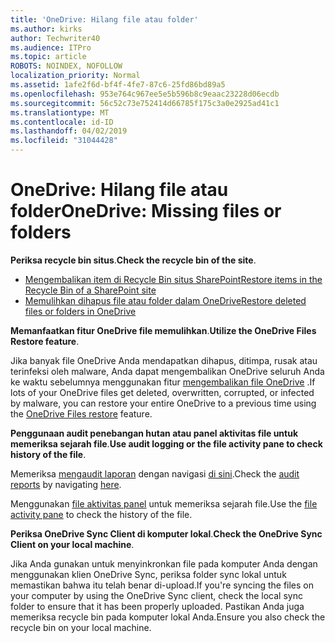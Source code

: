 ```yaml
---
title: 'OneDrive: Hilang file atau folder'
ms.author: kirks
author: Techwriter40
ms.audience: ITPro
ms.topic: article
ROBOTS: NOINDEX, NOFOLLOW
localization_priority: Normal
ms.assetid: 1afe2f6d-bf4f-4fe7-87c6-25fd86bd89a5
ms.openlocfilehash: 953e764c967ee5e5b596b8c9eaac23228d06ecdb
ms.sourcegitcommit: 56c52c73e752414d66785f175c3a0e2925ad41c1
ms.translationtype: MT
ms.contentlocale: id-ID
ms.lasthandoff: 04/02/2019
ms.locfileid: "31044428"
---
```

# <a name="onedrive-missing-files-or-folders"></a><span data-ttu-id="4d09e-102">OneDrive: Hilang file atau folder</span><span class="sxs-lookup"><span data-stu-id="4d09e-102">OneDrive: Missing files or folders</span></span>

<span data-ttu-id="4d09e-103">**Periksa recycle bin situs**.</span><span class="sxs-lookup"><span data-stu-id="4d09e-103">**Check the recycle bin of the site**.</span></span>

- [<span data-ttu-id="4d09e-104">Mengembalikan item di Recycle Bin situs SharePoint</span><span class="sxs-lookup"><span data-stu-id="4d09e-104">Restore items in the Recycle Bin of a SharePoint site</span></span>](https://support.office.com/en-us/article/restore-deleted-items-from-the-site-collection-recycle-bin-5fa924ee-16d7-487b-9a0a-021b9062d14b?ui=en-US&rs=en-US&ad=US)
- [<span data-ttu-id="4d09e-105">Memulihkan dihapus file atau folder dalam OneDrive</span><span class="sxs-lookup"><span data-stu-id="4d09e-105">Restore deleted files or folders in OneDrive</span></span>](https://support.office.com/en-us/article/Restore-deleted-files-or-folders-in-OneDrive-949ada80-0026-4db3-a953-c99083e6a84f)


<span data-ttu-id="4d09e-106">**Memanfaatkan fitur OneDrive file memulihkan**.</span><span class="sxs-lookup"><span data-stu-id="4d09e-106">**Utilize the OneDrive Files Restore feature**.</span></span> 

<span data-ttu-id="4d09e-107">Jika banyak file OneDrive Anda mendapatkan dihapus, ditimpa, rusak atau terinfeksi oleh malware, Anda dapat mengembalikan OneDrive seluruh Anda ke waktu sebelumnya menggunakan fitur [mengembalikan file OneDrive](https://support.office.com/en-us/article/Restore-your-OneDrive-fa231298-759d-41cf-bcd0-25ac53eb8a15) .</span><span class="sxs-lookup"><span data-stu-id="4d09e-107">If lots of your OneDrive files get deleted, overwritten, corrupted, or infected by malware, you can restore your entire OneDrive to a previous time using the [OneDrive Files restore](https://support.office.com/en-us/article/Restore-your-OneDrive-fa231298-759d-41cf-bcd0-25ac53eb8a15) feature.</span></span>


<span data-ttu-id="4d09e-108">**Penggunaan audit penebangan hutan atau panel aktivitas file untuk memeriksa sejarah file**.</span><span class="sxs-lookup"><span data-stu-id="4d09e-108">**Use audit logging or the file activity pane to check history of the file**.</span></span>

<span data-ttu-id="4d09e-109">Memeriksa [mengaudit laporan](https://docs.microsoft.com/en-us/office365/securitycompliance/search-the-audit-log-in-security-and-compliance?redirectSourcePath=%252fen-us%252farticle%252fsearch-the-audit-log-in-the-office-365-protection-center-0d4d0f35-390b-4518-800e-0c7ec95e946c) dengan navigasi [di sini](https://sip.protection.office.com/).</span><span class="sxs-lookup"><span data-stu-id="4d09e-109">Check the [audit reports](https://docs.microsoft.com/en-us/office365/securitycompliance/search-the-audit-log-in-security-and-compliance?redirectSourcePath=%252fen-us%252farticle%252fsearch-the-audit-log-in-the-office-365-protection-center-0d4d0f35-390b-4518-800e-0c7ec95e946c) by navigating [here](https://sip.protection.office.com/).</span></span>


<span data-ttu-id="4d09e-110">Menggunakan [file aktivitas panel](https://support.office.com/en-us/article/File-activity-in-a-document-library-6105ecda-1dd0-4f6f-9542-102bf5c0ffe0) untuk memeriksa sejarah file.</span><span class="sxs-lookup"><span data-stu-id="4d09e-110">Use the [file activity pane](https://support.office.com/en-us/article/File-activity-in-a-document-library-6105ecda-1dd0-4f6f-9542-102bf5c0ffe0) to check the history of the file.</span></span>


<span data-ttu-id="4d09e-111">**Periksa OneDrive Sync Client di komputer lokal**.</span><span class="sxs-lookup"><span data-stu-id="4d09e-111">**Check the OneDrive Sync Client on your local machine**.</span></span>

<span data-ttu-id="4d09e-112">Jika Anda gunakan untuk menyinkronkan file pada komputer Anda dengan menggunakan klien OneDrive Sync, periksa folder sync lokal untuk memastikan bahwa itu telah benar di-upload.</span><span class="sxs-lookup"><span data-stu-id="4d09e-112">If you're syncing the files on your computer by using the OneDrive Sync client, check the local sync folder to ensure that it has been properly uploaded.</span></span> <span data-ttu-id="4d09e-113">Pastikan Anda juga memeriksa recycle bin pada komputer lokal Anda.</span><span class="sxs-lookup"><span data-stu-id="4d09e-113">Ensure you also check the recycle bin on your local machine.</span></span>

